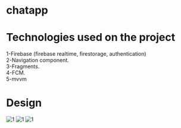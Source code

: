 # chatapp
# Technologies used on the project
1-Firebase (firebase realtime, firestorage, authentication)\
2-Navigation component.\
3-Fragments.\
4-FCM.\
5-mvvm
# Design
![1](https://user-images.githubusercontent.com/67799939/189491599-a8066868-b602-424c-af86-fd94b38dd490.jpg)
![1](https://user-images.githubusercontent.com/67799939/189491613-8854ebc4-d93f-4232-8e72-bd03000e40de.jpg)
![1](https://user-images.githubusercontent.com/67799939/189491632-f2ded065-eacc-4578-b8e8-7e22249cf3b4.jpg)

